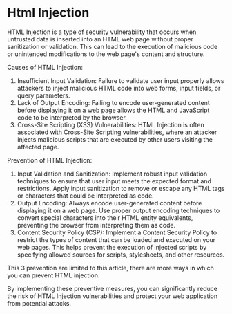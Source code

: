 # Html Injection
HTML Injection is a type of security vulnerability that occurs when untrusted data is inserted into an HTML web page without proper sanitization or validation. This can lead to the execution of malicious code or unintended modifications to the web page's content and structure.

Causes of HTML Injection:
1. Insufficient Input Validation: Failure to validate user input properly allows attackers to inject malicious HTML code into web forms, input fields, or query parameters.
2. Lack of Output Encoding: Failing to encode user-generated content before displaying it on a web page allows the HTML and JavaScript code to be interpreted by the browser.
3. Cross-Site Scripting (XSS) Vulnerabilities: HTML Injection is often associated with Cross-Site Scripting vulnerabilities, where an attacker injects malicious scripts that are executed by other users visiting the affected page.

Prevention of HTML Injection:
1. Input Validation and Sanitization: Implement robust input validation techniques to ensure that user input meets the expected format and restrictions. Apply input sanitization to remove or escape any HTML tags or characters that could be interpreted as code.
2. Output Encoding: Always encode user-generated content before displaying it on a web page. Use proper output encoding techniques to convert special characters into their HTML entity equivalents, preventing the browser from interpreting them as code.
3. Content Security Policy (CSP): Implement a Content Security Policy to restrict the types of content that can be loaded and executed on your web pages. This helps prevent the execution of injected scripts by specifying allowed sources for scripts, stylesheets, and other resources.

This 3 prevention are limited to this article, there are more ways in which you can prevent HTML injection.

By implementing these preventive measures, you can significantly reduce the risk of HTML Injection vulnerabilities and protect your web application from potential attacks.

